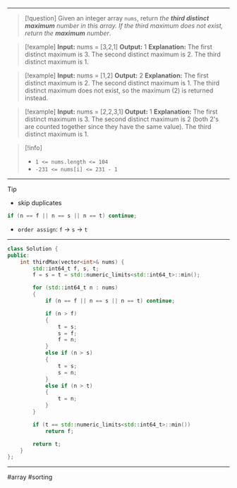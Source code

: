 ___

> [!question] 
> Given an integer array `nums`, return _the **third distinct maximum** number in this array. If the third maximum does not exist, return the **maximum** number_. 


> [!example] 
> **Input:** nums = [3,2,1]
**Output:** 1
**Explanation:**
The first distinct maximum is 3.
The second distinct maximum is 2.
The third distinct maximum is 1. 

> [!example] 
> **Input:** nums = [1,2]
**Output:** 2
**Explanation:**
The first distinct maximum is 2.
The second distinct maximum is 1.
The third distinct maximum does not exist, so the maximum (2) is returned instead. 

> [!example] 
> **Input:** nums = [2,2,3,1]
**Output:** 1
**Explanation:**
The first distinct maximum is 3.
The second distinct maximum is 2 (both 2's are counted together since they have the same value).
The third distinct maximum is 1. 

> [!info] 
> - `1 <= nums.length <= 104`
> - `-231 <= nums[i] <= 231 - 1` 

___

> [!tip] 
> - skip duplicates
> ```cpp
> if (n == f || n == s || n == t) continue;
> ```
> - `order assign`: `f` -> `s` -> `t`


___

```cpp
class Solution {
public:
    int thirdMax(vector<int>& nums) {
        std::int64_t f, s, t;
        f = s = t = std::numeric_limits<std::int64_t>::min();

        for (std::int64_t n : nums)
        {
            if (n == f || n == s || n == t) continue;

            if (n > f)
            {
                t = s;
                s = f;
                f = n;
            }
            else if (n > s)
            {
                t = s;
                s = n;
            }
            else if (n > t)
            {
                t = n;
            }
        }

        if (t == std::numeric_limits<std::int64_t>::min())
            return f;

        return t;
    }
};
```

___

#array #sorting 